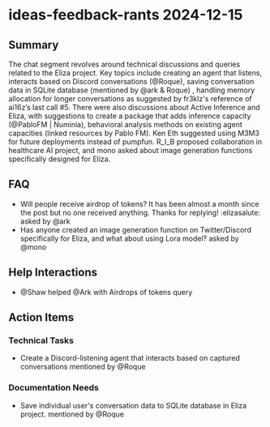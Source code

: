 # ideas-feedback-rants 2024-12-15

## Summary
The chat segment revolves around technical discussions and queries related to the Eliza project. Key topics include creating an agent that listens, interacts based on Discord conversations (@Roque), saving conversation data in SQLite database (mentioned by @ark & Roque) , handling memory allocation for longer conversations as suggested by fr3klz's reference of ai16z’s last call #5. There were also discussions about Active Inference and Eliza, with suggestions to create a package that adds inference capacity (@PabloFM | Numinia), behavioral analysis methods on existing agent capacities (linked resources by Pablo FM). Ken Eth suggested using M3M3 for future deployments instead of pumpfun. R_I_B proposed collaboration in healthcare AI project, and mono asked about image generation functions specifically designed for Eliza.

## FAQ
- Will people receive airdrop of tokens? It has been almost a month since the post but no one received anything. Thanks for replying! :elizasalute: asked by @ark
- Has anyone created an image generation function on Twitter/Discord specifically for Eliza, and what about using Lora model? asked by @mono

## Help Interactions
- @Shaw helped @Ark with Airdrops of tokens query

## Action Items

### Technical Tasks
- Create a Discord-listening agent that interacts based on captured conversations mentioned by @Roque

### Documentation Needs
- Save individual user's conversation data to SQLite database in Eliza project. mentioned by @Roque
